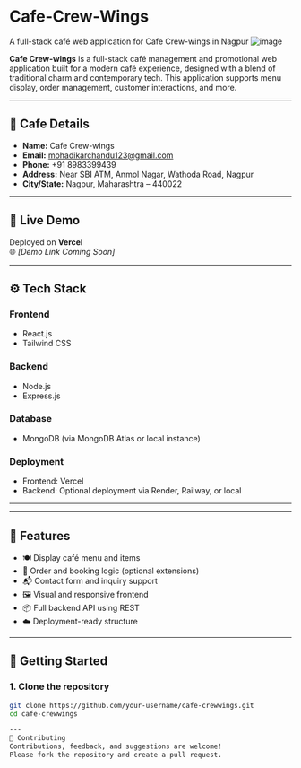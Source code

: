 # Cafe-Crew-Wings
A full-stack café web application for Cafe Crew-wings in Nagpur
![image](https://github.com/user-attachments/assets/3d7ee7b5-da47-4293-af3a-52b5dbaab9bd)

**Cafe Crew-wings** is a full-stack café management and promotional web application built for a modern café experience, designed with a blend of traditional charm and contemporary tech. This application supports menu display, order management, customer interactions, and more.

---

## 📍 Cafe Details

- **Name:** Cafe Crew-wings  
- **Email:** mohadikarchandu123@gmail.com  
- **Phone:** +91 8983399439  
- **Address:** Near SBI ATM, Anmol Nagar, Wathoda Road, Nagpur  
- **City/State:** Nagpur, Maharashtra – 440022

---

## 🚀 Live Demo

Deployed on **Vercel**  
🌐 _[Demo Link Coming Soon]_  

---

## ⚙️ Tech Stack

### Frontend
- React.js
- Tailwind CSS

### Backend
- Node.js
- Express.js

### Database
- MongoDB (via MongoDB Atlas or local instance)

### Deployment
- Frontend: Vercel  
- Backend: Optional deployment via Render, Railway, or local

---


---

## 🧪 Features

- 🍽️ Display café menu and items
- 🛒 Order and booking logic (optional extensions)
- 📬 Contact form and inquiry support
- 🖼️ Visual and responsive frontend
- 📦 Full backend API using REST
- ☁️ Deployment-ready structure

---

## 🚀 Getting Started

### 1. Clone the repository

```bash
git clone https://github.com/your-username/cafe-crewwings.git
cd cafe-crewwings

---
🤝 Contributing
Contributions, feedback, and suggestions are welcome!
Please fork the repository and create a pull request.

